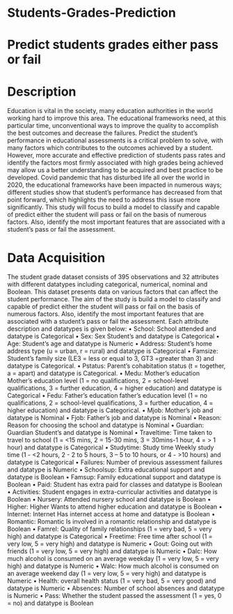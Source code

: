 # Students-Grades-Prediction
# Predict students grades either pass or fail
# Description
Education is vital in the society, many education authorities in the world working hard to improve this area. The educational frameworks need, at this particular time, unconventional ways to improve the quality to accomplish the best outcomes and decrease the failures. Predict the student’s performance in educational assessments is a critical problem to solve, with many factors which contributes to the outcomes achieved by a student. However, more accurate and effective prediction of students pass rates and identify the factors most firmly associated with high grades being achieved may allow us a better understanding to be acquired and best practice to be developed. Covid pandemic that has disturbed life all over the world in 2020, the educational frameworks have been impacted in numerous ways; different studies show that student’s performance has decreased from that point forward, which highlights the need to address this issue more significantly. This study will focus to build a model to classify and capable of predict either the student will pass or fail on the basis of numerous factors. Also, identify the most important features that are associated with a student’s pass or fail the assessment. 
# Data Acquisition
The student grade dataset consists of 395 observations and 32 attributes with different datatypes including categorical, numerical, nominal and Boolean. This dataset presents data on various factors that can affect the student performance. The aim of the study is build a model to classify and capable of predict either the student will pass or fail on the basis of numerous factors. Also, identify the most important features that are associated with a student’s pass or fail the assessment. 
Each attribute description and datatypes is given below:
•	School: School attended and datatype is Categorical
•	Sex: Sex Student’s and datatype is Categorical
•	Age: Student’s age and datatype is Numeric 
•	Address: Student’s home address type (u = urban, r = rural) and datatype is Categorical 
•	Famsize: Student’s family size (LE3 = less or equal to 3, GT3 =greater than 3) and datatype is Categorical.
•	Pstatus: Parent’s cohabitation status (t = together, a = apart) and datatype is Categorical. 
•	Medu: Mother’s education Mother’s education level (1 = no qualifications, 2 = school-level qualifications, 3 = further education, 4 = higher education) and datatype is Categorical 
•	Fedu: Father’s education father’s education level (1 = no qualifications, 2 = school-level qualifications, 3 = further education, 4 = higher education) and datatype is Categorical.
•	Mjob: Mother’s job and datatype is Nominal
•	Fjob: Father’s job and datatype is Nominal
•	Reason: Reason for choosing the school and datatype is Nominal
•	Guardian: Guardian Student’s and datatype is Nominal
•	Traveltime: Time taken to travel to school (1 = <15 mins, 2 = 15-30 mins, 3 = 30mins-1 hour, 4 = > 1 hour) and datatype is Categorical
•	Studytime: Study time Weekly study time (1 - <2 hours, 2 - 2 to 5 hours, 3 – 5 to 10 hours, or 4 - >10 hours) and datatype is Categorical
•	Failures: Number of previous assessment failures and datatype is Numeric
•	Schoolsup: Extra educational support and datatype is Boolean
•	Famsup: Family educational support and datatype is Boolean
•	Paid: Student has extra paid for classes and datatype is Boolean
•	Activities: Student engages in extra-curricular activities and datatype is Boolean
•	Nursery: Attended nursery school and datatype is Boolean
•	Higher: Higher Wants to attend higher education and datatype is Boolean
•	Internet: Internet Has internet access at home and datatype is Boolean
•	Romantic: Romantic Is involved in a romantic relationship and datatype is Boolean
•	Famrel: Quality of family relationships (1 = very bad, 5 = very high) and datatype is Categorical
•	Freetime: Free time after school (1 = very low, 5 = very high) and datatype is Numeric
•	Gout: Going out with friends (1 = very low, 5 = very high) and datatype is Numeric
•	Dalc: How much alcohol is consumed on an average weekday (1 = very low, 5 = very high) and datatype is Numeric
•	Walc: How much alcohol is consumed on an average weekend day (1 = very low, 5 = very high) and datatype is Numeric
•	Health: overall health status (1 = very bad, 5 = very good) and datatype is Numeric
•	Absences: Number of school absences and datatype is Numeric
•	Pass: Whether the student passed the assessment (1 = yes, 0 = no) and datatype is Boolean  
